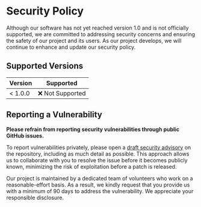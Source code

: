 # Security Policy

Although our software has not yet reached version 1.0 and is not officially
supported, we are committed to addressing security concerns and ensuring the
safety of our project and its users. As our project develops, we will continue
to enhance and update our security policy.

## Supported Versions

| Version | Supported         |
| ------- | ----------------- |
| < 1.0.0 | :x: Not Supported |

## Reporting a Vulnerability

**Please refrain from reporting security vulnerabilities through public GitHub
issues.**

To report vulnerabilities privately, please open a [draft security advisory][1]
on the repository, including as much detail as possible. This approach allows us
to collaborate with you to resolve the issue before it becomes publicly known,
minimizing the risk of exploitation before a patch is released.

Our project is maintained by a dedicated team of volunteers who work on a
reasonable-effort basis. As a result, we kindly request that you provide us with
a minimum of 90 days to address the vulnerability. We appreciate your
responsible disclosure.

[1]: https://github.com/EarthmanMuons/spellout/security/advisories/new
